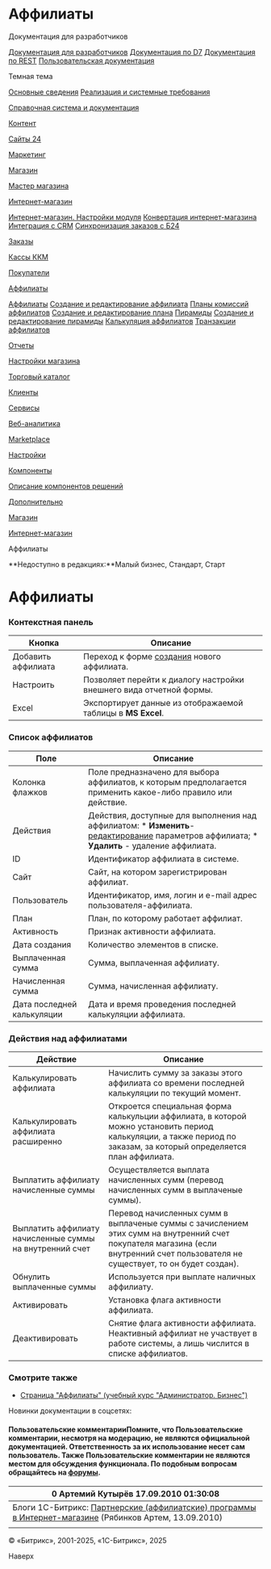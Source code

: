 # Аффилиаты

Документация для разработчиков

[Документация для разработчиков](https://dev.1c-bitrix.ru/api_help/)
[Документация по D7](https://dev.1c-bitrix.ru/api_d7/)
[Документация по REST](https://dev.1c-bitrix.ru/rest_help/)
[Пользовательская документация](https://dev.1c-bitrix.ru/user_help/)

Темная тема

[Основные сведения](/user_help/index.php)
[Реализация и системные требования](/user_help/reqintro.php)

[Справочная система и документация](/user_help/help/index.php)

[Контент](/user_help/content/index.php)

[Сайты 24](/user_help/sites24/index.php)

[Маркетинг](/user_help/marketing/index.php)

[Магазин](/user_help/store/index.php)

[Мастер магазина](/user_help/store/storeassist.php)

[Интернет-магазин](/user_help/store/sale/index.php)

[Интернет-магазин. Настройки модуля](/user_help/store/sale/settings_sale.php)
[Конвертация интернет-магазина](/user_help/store/sale/sale_converter.php)
[Интеграция с CRM](/user_help/store/sale/sale_crm.php)
[Синхронизация заказов с Б24](/user_help/store/sale/sale_order_crm.php)

[Заказы](/user_help/store/sale/orders/index.php)

[Кассы ККМ](/user_help/store/sale/cashbox/index.php)

[Покупатели](/user_help/store/sale/user_accounts/index.php)

[Аффилиаты](/user_help/store/sale/affiliates/index.php)

[Аффилиаты](/user_help/store/sale/affiliates/sale_affiliate.php)
[Создание и редактирование аффилиата](/user_help/store/sale/affiliates/sale_affiliate_edit.php)
[Планы комиссий аффилиатов](/user_help/store/sale/affiliates/sale_affiliate_plan.php)
[Создание и редактирование плана](/user_help/store/sale/affiliates/sale_affiliate_plan_edit.php)
[Пирамиды](/user_help/store/sale/affiliates/sale_affiliate_tier.php)
[Создание и редактирование пирамиды](/user_help/store/sale/affiliates/sale_affiliate_tier_edit.php)
[Калькуляция аффилиатов](/user_help/store/sale/affiliates/sale_affiliate_calc.php)
[Транзакции аффилиатов](/user_help/store/sale/affiliates/sale_affiliate_transact.php)

[Отчеты](/user_help/store/sale/statistic/index.php)

[Настройки магазина](/user_help/store/sale/settings/index.php)

[Торговый каталог](/user_help/store/catalog/index.php)

[Клиенты](/user_help/clients/index.php)

[Сервисы](/user_help/service/index.php)

[Веб-аналитика](/user_help/statistic/index.php)

[Marketplace](/user_help/marketplace/index.php)

[Настройки](/user_help/settings/index.php)

[Компоненты](/user_help/components/index.php)

[Описание компонентов решений](/user_help/description_decisions/index.php)

[Дополнительно](/user_help/additional/index.php)

[Магазин](/user_help/store/index.php)

[Интернет-магазин](/user_help/store/sale/index.php)

Аффилиаты

**Недоступно в редакциях:**Малый бизнес, Стандарт, Старт

# Аффилиаты

### Контекстная панель

| Кнопка | Описание |
| --- | --- |
| Добавить аффилиата | Переход к форме [создания](/user_help/store/sale/affiliates/sale_affiliate_edit.php) нового аффилиата. |
| Настроить | Позволяет перейти к диалогу настройки внешнего вида отчетной формы. |
| Excel | Экспортирует данные из отображаемой таблицы в **MS Excel**. |

### Список аффилиатов

| Поле | Описание |
| --- | --- |
| Колонка флажков | Поле предназначено для выбора аффилиатов, к которым предполагается применить какое-либо правило или действие. |
| Действия | Действия, доступные для выполнения над аффилиатом:  * **Изменить**- [редактирование](/user_help/store/sale/affiliates/sale_affiliate_edit.php) параметров аффилиата; * **Удалить** - удаление аффилиата. |
| ID | Идентификатор аффилиата в системе. |
| Сайт | Сайт, на котором зарегистрирован аффилиат. |
| Пользователь | Идентификатор, имя, логин и e-mail адрес пользователя-аффилиата. |
| План | План, по которому работает аффилиат. |
| Активность | Признак активности аффилиата. |
| Дата создания | Количество элементов в списке. |
| Выплаченная сумма | Сумма, выплаченная аффилиату. |
| Начисленная сумма | Сумма, начисленная аффилиату. |
| Дата последней калькуляции | Дата и время проведения последней калькуляции аффилиата. |

### Действия над аффилиатами

| Действие | Описание |
| --- | --- |
| Калькулировать аффилиата | Начислить сумму за заказы этого аффилиата со времени последней калькуляции по текущий момент. |
| Калькулировать аффилиата расширенно | Откроется специальная форма калькульции аффилиата, в которой можно установить период калькуляции, а также период по заказам, за который определяется план аффилиата. |
| Выплатить аффилиату начисленные суммы | Осуществляется выплата начисленных сумм (перевод начисленных сумм в выплаченые суммы). |
| Выплатить аффилиату начисленные суммы на внутренний счет | Перевод начисленных сумм в выплаченые суммы с зачислением этих сумм на внутренний счет покупателя магазина (если внутренний счет пользователя не существует, то он будет создан). |
| Обнулить выплаченные суммы | Используется при выплате наличных аффилиату. |
| Активировать | Установка флага активности аффилиата. |
| Деактивировать | Снятие флага активности аффилиата. Неактивный аффилиат не участвует в работе системы, а лишь числится в списке аффилиатов. |

### Смотрите также

* [Страница "Аффилиаты" (учебный курс "Администратор. Бизнес")](https://dev.1c-bitrix.ru/learning/course/index.php?COURSE_ID=42&LESSON_ID=3203)

Новинки документации в соцсетях:

#### Пользовательские комментарииПомните, что Пользовательские комментарии, несмотря на модерацию, не являются официальной документацией. Ответственность за их использование несет сам пользователь. Также Пользовательские комментарии не являются местом для обсуждения функционала. По подобным вопросам обращайтесь на [форумы](http://dev.1c-bitrix.ru/community/forums/group1/).

| 0  **Артемий Кутырёв** 17.09.2010 01:30:08 |
| --- |
| Блоги 1С-Битрикс: [Партнерские (аффилиатские) программы в Интернет-магазине](http://www.1c-bitrix.ru/blog/artem/2159.php) (Рябинков Артем, 13.09.2010) |
|  |

© «Битрикс», 2001-2025, «1С-Битрикс», 2025

Наверх